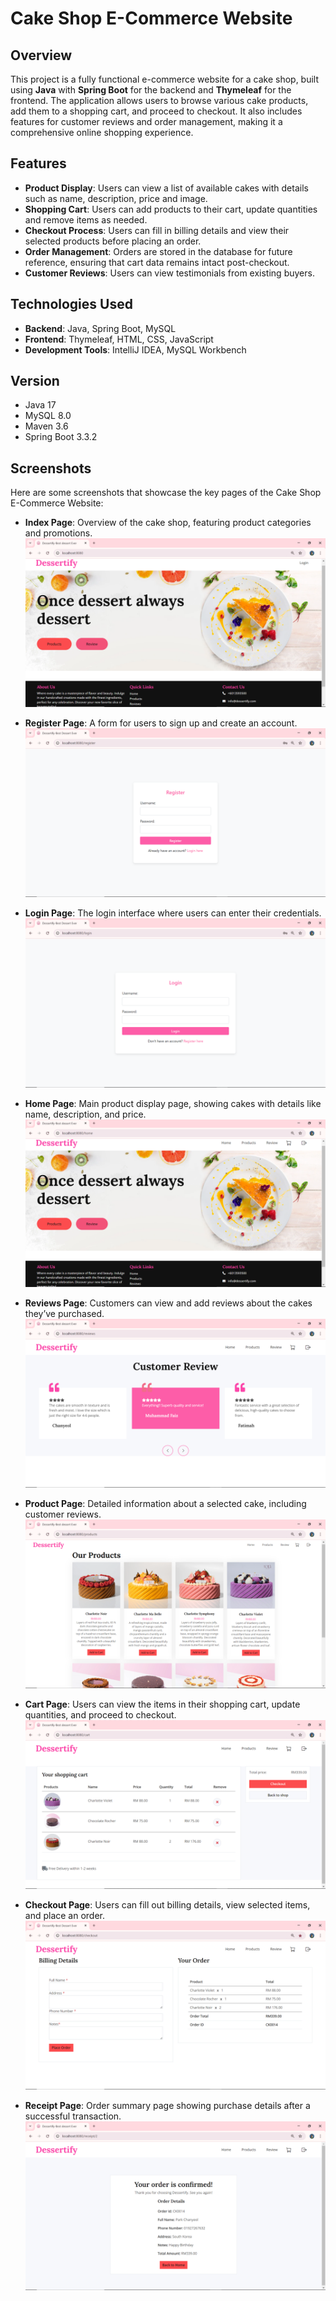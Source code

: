 # Cake Shop E-Commerce Website

## Overview

This project is a fully functional e-commerce website for a cake shop, built using **Java** with **Spring Boot** for the backend and **Thymeleaf** for the frontend. The application allows users to browse various cake products, add them to a shopping cart, and proceed to checkout. It also includes features for customer reviews and order management, making it a comprehensive online shopping experience.

## Features

- **Product Display**: Users can view a list of available cakes with details such as name, description, price and image.
- **Shopping Cart**: Users can add products to their cart, update quantities and remove items as needed.
- **Checkout Process**: Users can fill in billing details and view their selected products before placing an order.
- **Order Management**: Orders are stored in the database for future reference, ensuring that cart data remains intact post-checkout.
- **Customer Reviews**: Users can view testimonials from existing buyers.

## Technologies Used

- **Backend**: Java, Spring Boot, MySQL
- **Frontend**: Thymeleaf, HTML, CSS, JavaScript
- **Development Tools**: IntelliJ IDEA, MySQL Workbench

## Version
- Java 17
- MySQL 8.0
- Maven 3.6
- Spring Boot 3.3.2
## Screenshots

Here are some screenshots that showcase the key pages of the Cake Shop E-Commerce Website:

- **Index Page**: Overview of the cake shop, featuring product categories and promotions.  
  ![Index](screenshot/index.png)

- **Register Page**: A form for users to sign up and create an account.  
  ![Register](screenshot/register.png)

- **Login Page**: The login interface where users can enter their credentials.  
  ![Login](screenshot/login.png)

- **Home Page**: Main product display page, showing cakes with details like name, description, and price.  
  ![Home](screenshot/home.png)

- **Reviews Page**: Customers can view and add reviews about the cakes they’ve purchased.  
  ![Reviews](screenshot/reviews.png)

- **Product Page**: Detailed information about a selected cake, including customer reviews.  
  ![Product](screenshot/product.png)

- **Cart Page**: Users can view the items in their shopping cart, update quantities, and proceed to checkout.  
  ![Cart](screenshot/Cart.PNG)

- **Checkout Page**: Users can fill out billing details, view selected items, and place an order.  
  ![Checkout](screenshot/checkout.png)

- **Receipt Page**: Order summary page showing purchase details after a successful transaction.  
  ![Receipt](screenshot/receipt.png)









